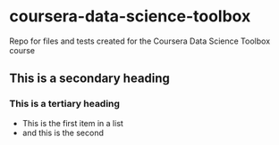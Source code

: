 # coursera-data-science-toolbox
Repo for files and tests created for the Coursera Data Science Toolbox course

## This is a secondary heading
### This is a tertiary heading
* This is the first item in a list
* and this is the second